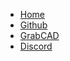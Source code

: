 * [Home](home.md)
* [Github](https://github.com/dmalawey/openBox)
* [GrabCAD](https://grabcad.com/library?page=1&time=all_time&sort=recent&query=openbox)
* [Discord](discord.gg/Napn9mhd43)
